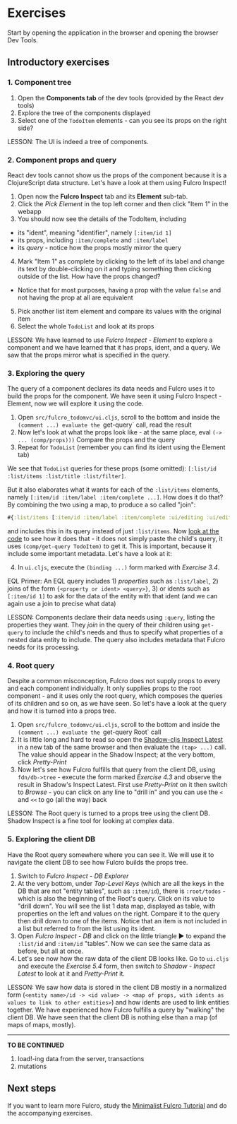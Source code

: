 Exercises
=========

Start by opening the application in the browser and opening the browser Dev Tools.

## Introductory exercises

### 1. Component tree

1. Open the **Components tab** of the dev tools (provided by the React dev tools)
2. Explore the tree of the components displayed
3. Select one of the `TodoItem` elements - can you see its props on the right side?

LESSON: The UI is indeed a tree of components.

### 2. Component props and query

React dev tools cannot show us the props of the component because it is a ClojureScript data structure. Let's have a look at them using Fulcro Inspect!

1. Open now the **Fulcro Inspect** tab and its **Element** sub-tab.
2. Click the _Pick Element_ in the top left corner and then click "Item 1" in the webapp
3. You should now see the details of the TodoItem, including
  * its "ident", meaning "identifier", namely `[:item/id 1]`
  * its props, including `:item/complete` and `:item/label`
  * its _query_ - notice how the props mostly mirror the query
4. Mark "Item 1" as complete by clicking to the left of its label and change its text by double-clicking on it and typing something then clicking outside of the list. How have the props changed?
  * Notice that for most purposes, having a prop with the value `false` and not having the prop at all are equivalent
5. Pick another list item element and compare its values with the original item
6. Select the whole `TodoList` and look at its props

LESSON: We have learned to use _Fulcro Inspect - Element_ to explore a component and we have learned that it has props, ident, and a query. We saw that the props mirror what is specified in the query.

### 3. Exploring the query

The query of a component declares its data needs and Fulcro uses it to build the props for the component. We have seen it using Fulcro Inspect - Element, now we will explore it using the code.

1. Open `src/fulcro_todomvc/ui.cljs`, scroll to the bottom and inside the `(comment ...)
   evaluate the `get-query` call, read the result
2. Now let's look at what the props look like - at the same place, eval `(-> ... (comp/props)))` Compare the props and the query
3. Repeat for `TodoList` (remember you can find its ident using the Element tab)

We see that `TodoList` queries for these props (some omitted): `[:list/id :list/items :list/title :list/filter]`.

But it also elaborates what it wants for each of the `:list/items` elements, namely `[:item/id :item/label :item/complete ...]`. How does it do that? By combining the two using a map, to produce a so called "join":

```clojure
#{:list/items [:item/id :item/label :item/complete :ui/editing :ui/edit-text]}
```

and includes this in its query instead of just `:list/items`. Now [look at the code](https://github.com/holyjak/fulcro-intro-wshop/blob/4992e994cb51bef46d6aaca5f7515da9c9536fb0/src/fulcro_todomvc/ui.cljs#L123) to see how it does that - it does not simply paste the child's query, it uses `(comp/get-query TodoItem)` to get it. This is important, because it include some important metadata. Let's have a look at it:

4. In `ui.cljs`, execute the `(binding ...)` form marked with _Exercise 3.4_.

EQL Primer: An EQL query includes 1) _properties_ such as `:list/label`, 2) joins of the form `{<property or ident> <query>}`, 3) or idents such as `[:item/id 1]` to ask for the data of the entity with that ident (and we can again use a join to precise what data)

LESSON: Components declare their data needs using `:query`, listing the properties they want. They _join_ in the query of their children using `get-query` to include the child's needs and thus to specify what properties of a nested data entity to include. The query also includes metadata that Fulcro needs for its processing.

### 4. Root query

Despite a common misconception, Fulcro does not supply props to every and each component individually. It only supplies props to the root component - and it uses only the root query, which composes the queries of its children and so on, as we have seen. So let's have a look at the query and how it is turned into a props tree.

1. Open `src/fulcro_todomvc/ui.cljs`, scroll to the bottom and inside the `(comment ...)
   evaluate the `get-query Root` call
2. It is little long and hard to read so open the [Shadow-cljs Inspect Latest](http://localhost:9630/inspect-latest) in a new tab of the same browser and then evaluate the `(tap> ...)` call. The value should appear in the Shadow Inspect; at the very bottom, click _Pretty-Print_
3. Now let's see how Fulcro fulfills that query from the client DB, using `fdn/db->tree` - execute the form marked _Exercise 4.3_ and observe the result in Shadow's Inspect Latest. First use _Pretty-Print_ on it then switch to _Browse_ - you can click on any line to "drill in" and you can use the `<` and `<<` to go (all the way) back

LESSON: The Root query is turned to a props tree using the client DB. Shadow Inspect is a fine tool for looking at complex data.

### 5. Exploring the client DB

Have the Root query somewhere where you can see it. We will use it to navigate the client DB to see how Fulcro builds the props tree.

1. Switch to _Fulcro Inspect_ - _DB Explorer_
2. At the very bottom, under _Top-Level Keys_ (which are all the keys in the DB that are not "entity tables", such as `:item/id`), there is `:root/todos` - which is also the beginning of the Root's query. Click on its value to "drill down". You will see the list 1 data map, displayed as table, with properties on the left and values on the right. Compare it to the query then drill down to one of the items. Notice that an item is not included in a list but referred to from the list using its ident.
3. Open _Fulcro Inspect_ - _DB_ and click on the little triangle ▶ to expand the `:list/id` and `:item/id` "tables". Now we can see the same data as before, but all at once.
4. Let's see now how the raw data of the client DB looks like. Go to `ui.cljs` and execute the _Exercise 5.4_ form, then switch to _Shadow - Inspect Latest_ to look at it and _Pretty-Print_ it.

LESSON: We saw how data is stored in the client DB mostly in a normalized form (`<entity name>/id -> <id value> -> <map of props, with idents as values to link to other entities>`) and how idents are used to link entities together. We have experienced how Fulcro fulfills a query by "walking" the client DB. We have seen that the client DB is nothing else than a map (of maps of maps, mostly).

----

**TO BE CONTINUED**

1. load!-ing data from the server, transactions
2. mutations

## Next steps

If you want to learn more Fulcro, study the [Minimalist Fulcro Tutorial](https://fulcro-community.github.io/guides/tutorial-minimalist-fulcro/) and do the accompanying exercises.